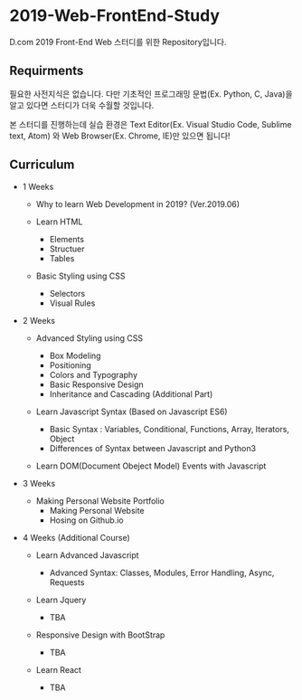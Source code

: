 # 2019-Web-FrontEnd-Study
D.com 2019 Front-End Web 스터디를 위한 Repository입니다.

## Requirments
필요한 사전지식은 없습니다. 다만 기초적인 프로그래밍 문법(Ex. Python, C, Java)을 알고 있다면 스터디가 더욱 수월할 것입니다.

본 스터디를 진행하는데 실습 환경은 Text Editor(Ex. Visual Studio Code, Sublime text, Atom) 와 Web Browser(Ex. Chrome, IE)만 있으면 됩니다!

## Curriculum

+ 1 Weeks
  + Why to learn Web Development in 2019? (Ver.2019.06)
  
  + Learn HTML
    + Elements
    + Structuer
    + Tables
    
  + Basic Styling using CSS
    + Selectors
    + Visual Rules
    
+ 2 Weeks
  + Advanced Styling using CSS
    + Box Modeling
    + Positioning 
    + Colors and Typography
    + Basic Responsive Design
    + Inheritance and Cascading (Additional Part)
    
  + Learn Javascript Syntax (Based on Javascript ES6)
    + Basic Syntax : Variables, Conditional, Functions, Array, Iterators, Object
    + Differences of Syntax between Javascript and Python3
    
  + Learn DOM(Document Obeject Model) Events with Javascript
  
+ 3 Weeks
  + Making Personal Website Portfolio
    + Making Personal Website
    + Hosing on Github.io
 
+ 4 Weeks (Additional Course)
  + Learn Advanced Javascript
    + Advanced Syntax: Classes, Modules, Error Handling, Async, Requests
    
  + Learn Jquery
    + TBA
    
  + Responsive Design with BootStrap
    + TBA
  + Learn React
    + TBA
    



    
  
    
    
